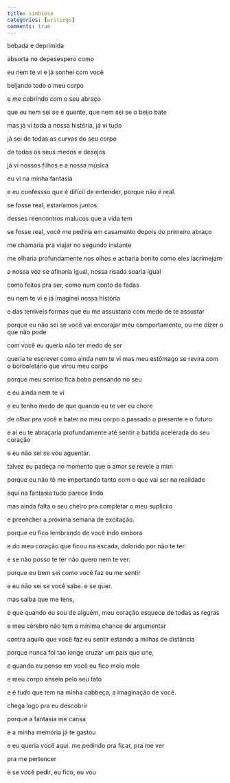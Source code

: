 ```yaml
---
title: simbiose
categories: [writings]
comments: true
---
```


bebada e deprimida

absorta no depesespero  como





eu nem te vi e já sonhei com você

beijando todo o meu corpo

e me cobrindo com o seu abraço 

que eu nem sei se é quente, que nem sei se o beijo bate

mas já vi toda a nossa história, já vi tudo

já sei de todas as curvas do seu corpo

de todos os seus medos e desejos

já vi nossos filhos e a nossa música

eu vi na minha fantasia

e eu confessso que é difícil de entender, porque não é real. 

se fosse real, estaríamos juntos

desses reencontros malucos que a vida tem

se fosse real, você me pediria em casamento depois do primeiro abraço

me chamaria pra viajar no segundo instante

me olharia profundamente nos olhos e acharia bonito como eles lacrimejam

a nossa voz se afinaria igual, nossa risada soaria igual

como feitos pra ser, como num conto de fadas

eu nem te vi e já imaginei nossa história

e das terríveis formas que eu me assustaria com medo de te assustar

porque eu não sei se você vai encorajar meu comportamento, ou me dizer o que não pode

com você eu queria não ter medo de ser 

queria te escrever como ainda nem te vi mas meu estômago se revira com o borboletário que virou meu corpo

porque meu sorriso fica bobo pensando no seu

e eu ainda nem te vi

e eu tenho medo de que quando eu te ver eu chore

de olhar pra você e bater no meu corpo o passado o presente e o futuro

e ai eu te abraçaria profundamente até sentir a batida acelerada do seu coração

e eu não sei se vou aguentar.

talvez eu padeça no momento que o amor se revele a mim

porque eu não tô me importando tanto com o que vai ser na realidade

aqui na fantasia tudo parece lindo

mas ainda falta o seu cheiro pra completar o meu suplíciio

e preencher a próxima semana de excitação.

porque eu fico lembrando de você indo embora

e do meu coração que ficou na escada, dolorido por não te ter.  

e se não posso te ter não quero nem te ver. 

porque eu bem sei como você faz eu me sentir

e eu não sei se você sabe. e se quer. 

mas saiba que me tens,

e que quando eu sou de alguém, meu coração esquece de todas as regras

e meu cérebro não tem a mínima chance de argumentar

contra aquilo que você faz eu sentir estando a milhas de distância

porque nunca foi tao longe cruzar um país que une,

e quando eu penso em você eu fico meio mole

e meu corpo anseia pelo seu tato

e é tudo que tem na minha cabbeça, a imaginação de você. 

chega logo pra eu descobrir

porque a fantasia me cansa

e a minha memória já te gastou

e eu queria você aqui. me pedindo pra ficar, pra me ver

pra me pertencer

e se você pedir, eu fico, eu vou

